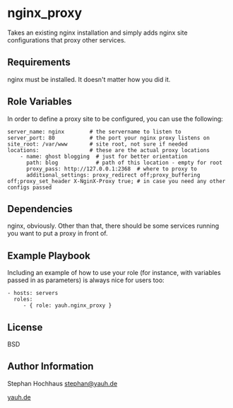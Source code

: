 nginx_proxy
========

Takes an existing nginx installation and simply adds nginx site configurations that proxy other services.

Requirements
------------

nginx must be installed. It doesn't matter how you did it.

Role Variables
--------------

In order to define a proxy site to be configured, you can use the following:

    server_name: nginx        # the servername to listen to
    server_port: 80           # the port your nginx proxy listens on
    site_root: /var/www       # site root, not sure if needed
    locations:                # these are the actual proxy locations
        - name: ghost blogging  # just for better orientation
          path: blog            # path of this location - empty for root
          proxy_pass: http://127.0.0.1:2368  # where to proxy to
          additional_settings: proxy_redirect off;proxy_buffering off;proxy_set_header X-NginX-Proxy true; # in case you need any other configs passed


Dependencies
------------

nginx, obviously. Other than that, there should be some services running you want to put a proxy in front of.

Example Playbook
-------------------------

Including an example of how to use your role (for instance, with variables passed in as parameters) is always nice for users too:

    - hosts: servers
      roles:
         - { role: yauh.nginx_proxy }

License
-------

BSD

Author Information
------------------

Stephan Hochhaus <stephan@yauh.de>

[yauh.de](http://yauh.de)